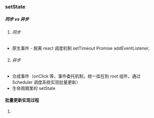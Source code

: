 ### setState

##### 同步 vs 异步

1. ###### 同步

- 原生事件 - 脱离 react 调度机制
  setTimeout Promise addEventListener,

2. ###### 异步

- 合成事件（onClick 等，事件委托机制，统一挂在到 root 组件，通过 Scheduler 调度系统实现批量更新）
- 生命周期里的 setState

#### 批量更新实现过程

1.
